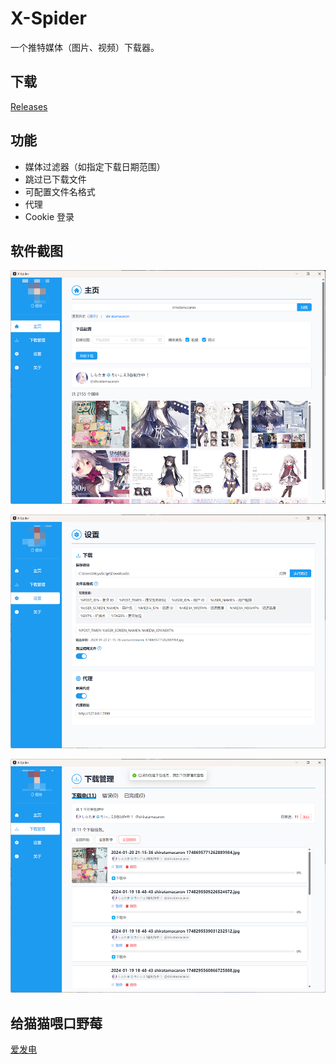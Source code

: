 # X-Spider

一个推特媒体（图片、视频）下载器。

## 下载

[Releases](https://github.com/MiningCattiva/x-spider/releases)

## 功能

- 媒体过滤器（如指定下载日期范围）
- 跳过已下载文件
- 可配置文件名格式
- 代理
- Cookie 登录

## 软件截图

![screenshot-homepage](./assets/screenshot-homepage.jpg)

![screenshot-settings](./assets/screenshot-settings.jpg)

![screenshot-downloading](./assets/screenshot-downloading.jpg)

## 给猫猫喂口野莓

[爱发电](https://afdian.net/a/moyuscript)
